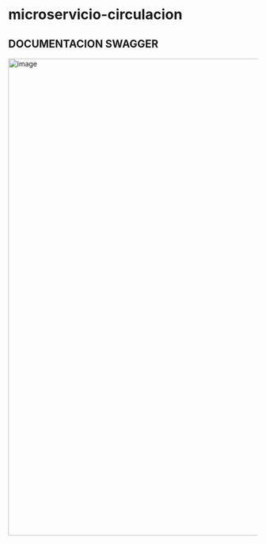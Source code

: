# microservicio-circulacion
## DOCUMENTACION SWAGGER
<img width="1919" height="964" alt="image" src="https://github.com/user-attachments/assets/bd3c5823-4fa0-498b-9b87-5543a16320b8" />

 
